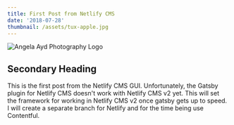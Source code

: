 ```yaml
---
title: First Post from Netlify CMS
date: '2018-07-28'
thumbnail: /assets/tux-apple.jpg
---
```

![Angela Ayd Photography Logo](/assets/aaphotog_logo.png)

## Secondary Heading

This is the first post from the Netlify CMS GUI.  Unfortunately, the Gatsby plugin for Netlify CMS doesn't work with Netlify CMS v2 yet.  This will set the framework for working in Netlify CMS v2 once gatsby gets up to speed.  I will create a separate branch for Netlify and for the time being use Contentful.
